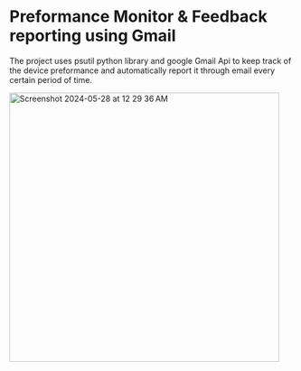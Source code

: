 # Preformance Monitor & Feedback reporting using Gmail

The project uses psutil python library and google Gmail Api to keep track of the device preformance and automatically report it through email every certain period of time.

<img width="477" alt="Screenshot 2024-05-28 at 12 29 36 AM" src="https://github.com/Seif-Sameh/OS-Performance-Monitor/assets/143012039/bda25e99-ce56-479b-b63b-d2f5fe4e0703">
